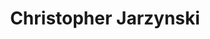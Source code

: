 ---
# Display name
title: Christopher Jarzynski

weight: 30

# Is this the primary user of the site?
superuser: false

role: 

# Organizations/Affiliations
organizations:
  - name: University of Maryland, College Park
    url: 'https://chem.umd.edu/people/christopher-jarzynski'

social:
  - icon: globe
    icon_pack: fas
    link: 'https://chem.umd.edu/people/christopher-jarzynski'
  - icon: envelope
    icon_pack: fas
    link: 'mailto:cjarzyns@umd.edu'
  # - icon: twitter
  #   icon_pack: fab
  #   link: https://twitter.com/nicoleyh11
  - icon: google-scholar
    icon_pack: ai
    link: https://scholar.google.com/citations?user=tsE4hDIAAAAJ
  # - icon: github
  #   icon_pack: fab
  #   link: https://github.com/gcushen

# Organizational groups that you belong to (for People widget)
#   Set this to `[]` or comment out if you are not using People widget.
user_groups:
  - Speakers
---